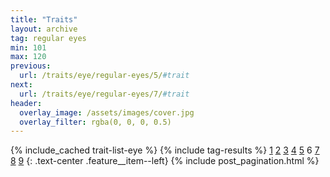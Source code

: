 ```yaml
---
title: "Traits"
layout: archive
tag: regular eyes
min: 101
max: 120
previous:
  url: /traits/eye/regular-eyes/5/#trait
next:
  url: /traits/eye/regular-eyes/7/#trait
header:
  overlay_image: /assets/images/cover.jpg
  overlay_filter: rgba(0, 0, 0, 0.5)
---
```

{% include_cached trait-list-eye %}
{% include tag-results %}
[1](/traits/eye/regular-eyes/1/#trait) [2](/traits/eye/regular-eyes/2/#trait) [3](/traits/eye/regular-eyes/3/#trait) [4](/traits/eye/regular-eyes/4/#trait) [5](/traits/eye/regular-eyes/5/#trait) 6 [7](/traits/eye/regular-eyes/7/#trait) [8](/traits/eye/regular-eyes/8/#trait) [9](/traits/eye/regular-eyes/9/#trait) 
{: .text-center .feature__item--left}
{% include post_pagination.html %}
